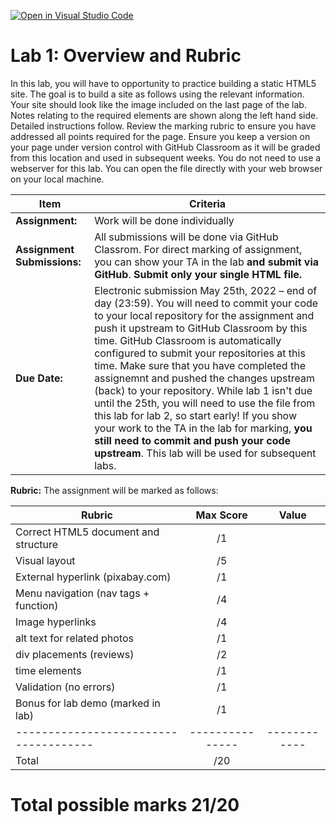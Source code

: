 [![Open in Visual Studio Code](https://classroom.github.com/assets/open-in-vscode-c66648af7eb3fe8bc4f294546bfd86ef473780cde1dea487d3c4ff354943c9ae.svg)](https://classroom.github.com/online_ide?assignment_repo_id=7881424&assignment_repo_type=AssignmentRepo)

# Lab 1: Overview and Rubric

In this lab, you will have to opportunity to practice building a static HTML5 site. The goal is to build a site as follows using the relevant information. Your site should look like the image included on the last page of the lab. Notes relating to the required elements are shown along the left hand side. Detailed instructions follow. Review the marking rubric to ensure you have addressed all points required for the page. Ensure you keep a version on your page under version control with GitHub Classroom as it will be graded from this location and used in subsequent weeks. You do not need to use a webserver for
this lab. You can open the file directly with your web browser on your local machine.

| **Item**            | **Criteria** |
|----------------|---------------|
|**Assignment:** | Work will be done individually|
|**Assignment Submissions:**| All submissions will be done via GitHub Classrom. For direct marking of assignment, you can show your TA in the lab **and submit via GitHub**. **Submit only your single HTML file.**|
|**Due Date:**| Electronic submission May 25th, 2022 – end of day (23:59).  You will need to commit your code to your local repository for the assignment and push it upstream to GitHub Classroom by this time.  GitHub Classroom is automatically configured to submit your repositories at this time. Make sure that you have completed the assignemnt and pushed the changes upstream (back) to your repository. While lab 1 isn't due until the 25th, you will need to use the file from this lab for lab 2, so start early!  If you show your work to the TA in the lab for marking, **you still need to commit and push your code upstream**.  This lab will be used for subsequent labs.|

**Rubric:** The assignment will be marked as follows:

| **Rubric**                          | **Max Score** | **Value**  |
|-------------------------------------|:-------------:|:----------:|
|Correct HTML5 document and structure |       /1      |            |
|Visual layout                        |       /5      |            |
|External hyperlink (pixabay.com)     |       /1      |            |
|Menu navigation (nav tags + function)|       /4      |            |
|Image hyperlinks                     |       /4      |            |
|alt text for related photos          |       /1      |            |
|div placements (reviews)             |       /2      |            |
|time elements                        |       /1      |            |
|Validation (no errors)               |       /1      |            |
|Bonus for lab demo (marked in lab)   |       /1      |            |
|-------------------------------------|---------------|------------|
|Total                                |       /20     |            |

**Total possible marks 21/20**
=======
